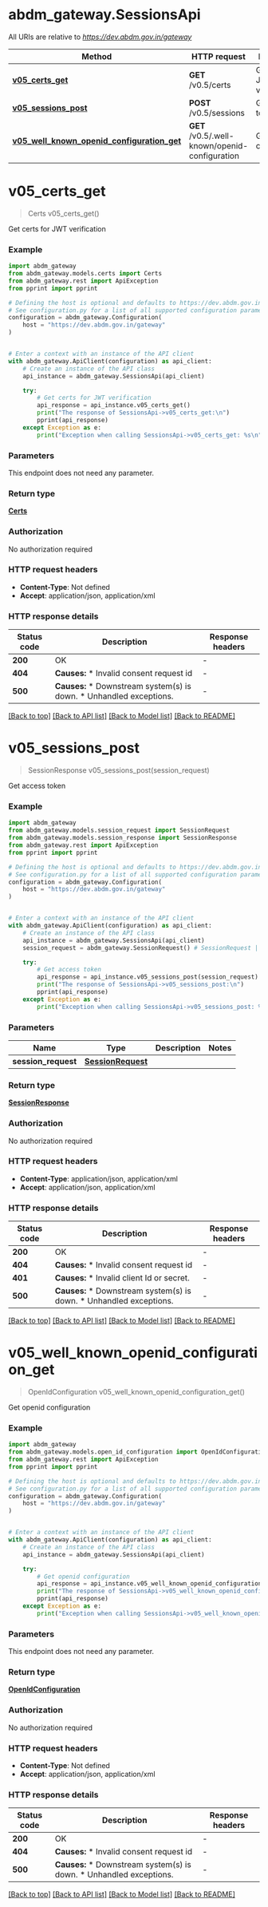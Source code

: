 # abdm_gateway.SessionsApi

All URIs are relative to *https://dev.abdm.gov.in/gateway*

Method | HTTP request | Description
------------- | ------------- | -------------
[**v05_certs_get**](SessionsApi.md#v05_certs_get) | **GET** /v0.5/certs | Get certs for JWT verification
[**v05_sessions_post**](SessionsApi.md#v05_sessions_post) | **POST** /v0.5/sessions | Get access token
[**v05_well_known_openid_configuration_get**](SessionsApi.md#v05_well_known_openid_configuration_get) | **GET** /v0.5/.well-known/openid-configuration | Get openid configuration


# **v05_certs_get**
> Certs v05_certs_get()

Get certs for JWT verification

### Example


```python
import abdm_gateway
from abdm_gateway.models.certs import Certs
from abdm_gateway.rest import ApiException
from pprint import pprint

# Defining the host is optional and defaults to https://dev.abdm.gov.in/gateway
# See configuration.py for a list of all supported configuration parameters.
configuration = abdm_gateway.Configuration(
    host = "https://dev.abdm.gov.in/gateway"
)


# Enter a context with an instance of the API client
with abdm_gateway.ApiClient(configuration) as api_client:
    # Create an instance of the API class
    api_instance = abdm_gateway.SessionsApi(api_client)

    try:
        # Get certs for JWT verification
        api_response = api_instance.v05_certs_get()
        print("The response of SessionsApi->v05_certs_get:\n")
        pprint(api_response)
    except Exception as e:
        print("Exception when calling SessionsApi->v05_certs_get: %s\n" % e)
```



### Parameters

This endpoint does not need any parameter.

### Return type

[**Certs**](Certs.md)

### Authorization

No authorization required

### HTTP request headers

 - **Content-Type**: Not defined
 - **Accept**: application/json, application/xml

### HTTP response details

| Status code | Description | Response headers |
|-------------|-------------|------------------|
**200** | OK |  -  |
**404** | **Causes:**   * Invalid consent request id  |  -  |
**500** | **Causes:**   * Downstream system(s) is down.   * Unhandled exceptions.  |  -  |

[[Back to top]](#) [[Back to API list]](../README.md#documentation-for-api-endpoints) [[Back to Model list]](../README.md#documentation-for-models) [[Back to README]](../README.md)

# **v05_sessions_post**
> SessionResponse v05_sessions_post(session_request)

Get access token

### Example


```python
import abdm_gateway
from abdm_gateway.models.session_request import SessionRequest
from abdm_gateway.models.session_response import SessionResponse
from abdm_gateway.rest import ApiException
from pprint import pprint

# Defining the host is optional and defaults to https://dev.abdm.gov.in/gateway
# See configuration.py for a list of all supported configuration parameters.
configuration = abdm_gateway.Configuration(
    host = "https://dev.abdm.gov.in/gateway"
)


# Enter a context with an instance of the API client
with abdm_gateway.ApiClient(configuration) as api_client:
    # Create an instance of the API class
    api_instance = abdm_gateway.SessionsApi(api_client)
    session_request = abdm_gateway.SessionRequest() # SessionRequest | 

    try:
        # Get access token
        api_response = api_instance.v05_sessions_post(session_request)
        print("The response of SessionsApi->v05_sessions_post:\n")
        pprint(api_response)
    except Exception as e:
        print("Exception when calling SessionsApi->v05_sessions_post: %s\n" % e)
```



### Parameters


Name | Type | Description  | Notes
------------- | ------------- | ------------- | -------------
 **session_request** | [**SessionRequest**](SessionRequest.md)|  | 

### Return type

[**SessionResponse**](SessionResponse.md)

### Authorization

No authorization required

### HTTP request headers

 - **Content-Type**: application/json, application/xml
 - **Accept**: application/json, application/xml

### HTTP response details

| Status code | Description | Response headers |
|-------------|-------------|------------------|
**200** | OK |  -  |
**404** | **Causes:**   * Invalid consent request id  |  -  |
**401** | **Causes:**   * Invalid client Id or secret.  |  -  |
**500** | **Causes:**   * Downstream system(s) is down.   * Unhandled exceptions.  |  -  |

[[Back to top]](#) [[Back to API list]](../README.md#documentation-for-api-endpoints) [[Back to Model list]](../README.md#documentation-for-models) [[Back to README]](../README.md)

# **v05_well_known_openid_configuration_get**
> OpenIdConfiguration v05_well_known_openid_configuration_get()

Get openid configuration

### Example


```python
import abdm_gateway
from abdm_gateway.models.open_id_configuration import OpenIdConfiguration
from abdm_gateway.rest import ApiException
from pprint import pprint

# Defining the host is optional and defaults to https://dev.abdm.gov.in/gateway
# See configuration.py for a list of all supported configuration parameters.
configuration = abdm_gateway.Configuration(
    host = "https://dev.abdm.gov.in/gateway"
)


# Enter a context with an instance of the API client
with abdm_gateway.ApiClient(configuration) as api_client:
    # Create an instance of the API class
    api_instance = abdm_gateway.SessionsApi(api_client)

    try:
        # Get openid configuration
        api_response = api_instance.v05_well_known_openid_configuration_get()
        print("The response of SessionsApi->v05_well_known_openid_configuration_get:\n")
        pprint(api_response)
    except Exception as e:
        print("Exception when calling SessionsApi->v05_well_known_openid_configuration_get: %s\n" % e)
```



### Parameters

This endpoint does not need any parameter.

### Return type

[**OpenIdConfiguration**](OpenIdConfiguration.md)

### Authorization

No authorization required

### HTTP request headers

 - **Content-Type**: Not defined
 - **Accept**: application/json, application/xml

### HTTP response details

| Status code | Description | Response headers |
|-------------|-------------|------------------|
**200** | OK |  -  |
**404** | **Causes:**   * Invalid consent request id  |  -  |
**500** | **Causes:**   * Downstream system(s) is down.   * Unhandled exceptions.  |  -  |

[[Back to top]](#) [[Back to API list]](../README.md#documentation-for-api-endpoints) [[Back to Model list]](../README.md#documentation-for-models) [[Back to README]](../README.md)

